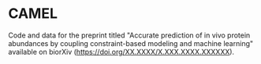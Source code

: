 # CAMEL
Code and data for the preprint titled "Accurate prediction of in vivo protein abundances by coupling constraint-based modeling and machine learning" available on biorXiv (https://doi.org/XX.XXXX/X.XXX.XXXX.XXXXXX).

